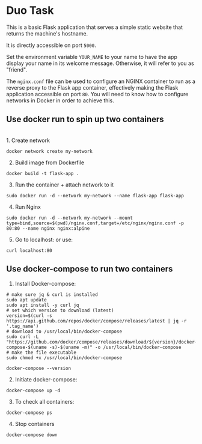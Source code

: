 # Duo Task

This is a basic Flask application that serves a simple static website that returns the machine's hostname.

It is directly accessible on port `5000`.

Set the environment variable `YOUR_NAME` to your name to have the app display your name in its welcome message. Otherwise, it will refer to you as "friend".

The `nginx.conf` file can be used to configure an NGINX container to run as a reverse proxy to the Flask app container, effectively making the Flask application accessible on port `80`. You will need to know how to configure networks in Docker in order to achieve this.

## Use docker run to spin up two containers
</br>
 1. Create network 

```
docker network create my-network
```
2. Build image from Dockerfile

```
docker build -t flask-app .
```
3. Run the container + attach network to it

```
sudo docker run -d --network my-network --name flask-app flask-app
```
4. Run Nginx 

```
sudo docker run -d --network my-network --mount type=bind,source=$(pwd)/nginx.conf,target=/etc/nginx/nginx.conf -p 80:80 --name nginx nginx:alpine
```

5. Go to localhost:<port> or use:
```
curl localhost:80
```
 
## Use docker-compose to run two containers

1. Install Docker-compose:
```
# make sure jq & curl is installed
sudo apt update
sudo apt install -y curl jq
# set which version to download (latest)
version=$(curl -s https://api.github.com/repos/docker/compose/releases/latest | jq -r '.tag_name')
# download to /usr/local/bin/docker-compose
sudo curl -L "https://github.com/docker/compose/releases/download/${version}/docker-compose-$(uname -s)-$(uname -m)" -o /usr/local/bin/docker-compose
# make the file executable
sudo chmod +x /usr/local/bin/docker-compose

docker-compose --version
```

2. Initiate docker-compose:
```
docker-compose up -d
```
3. To check all containers:
```
docker-compose ps
```

4. Stop containers
```
docker-compose down
```
